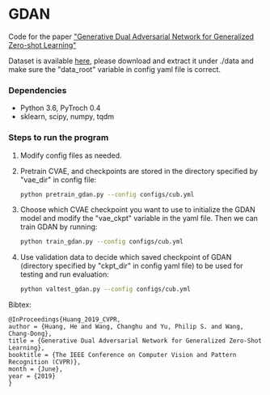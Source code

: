 # GDAN

Code for the paper  ["Generative Dual Adversarial Network for Generalized Zero-shot Learning"](https://arxiv.org/abs/1811.04857)

Dataset is available [here](<https://www.mpi-inf.mpg.de/departments/computer-vision-and-multimodal-computing/research/zero-shot-learning/zero-shot-learning-the-good-the-bad-and-the-ugly/>), please download and extract it under ./data and make sure the "data_root" variable in config yaml file is correct.

### Dependencies

- Python 3.6, PyTroch 0.4
- sklearn, scipy, numpy, tqdm

### Steps to run the program

1. Modify config files as needed.

2. Pretrain CVAE, and checkpoints are stored in the directory specified by  "vae_dir" in config file: 

   ```bash
   python pretrain_gdan.py --config configs/cub.yml
   ```

3. Choose which CVAE checkpoint you want to use to initialize the GDAN model and modify the "vae_ckpt" variable in the yaml file. Then we can train GDAN by running:

   ```bash
   python train_gdan.py --config configs/cub.yml
   ```

4. Use validation data to  decide which saved checkpoint of GDAN (directory specified by "ckpt_dir" in config yaml file) to be used for testing and run evaluation:

   ```bash
   python valtest_gdan.py --config configs/cub.yml
   ```

Bibtex:

```
@InProceedings{Huang_2019_CVPR,
author = {Huang, He and Wang, Changhu and Yu, Philip S. and Wang, Chang-Dong},
title = {Generative Dual Adversarial Network for Generalized Zero-Shot Learning},
booktitle = {The IEEE Conference on Computer Vision and Pattern Recognition (CVPR)},
month = {June},
year = {2019}
}
```
